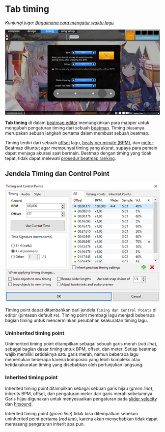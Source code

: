 # Tab timing

*Kunjungi juga: [Bagaimana cara mengatur waktu lagu](/wiki/Guides/How_to_Time_Songs)*

![Cuplikan tab timing di dalam editor](img/Timing_base.jpg)

**Tab timing** di dalam [beatmap editor](/wiki/Beatmap_Editor) memungkinkan para mapper untuk mengubah pengaturan timing dari sebuah [beatmap](/wiki/Beatmap). Timing biasanya merupakan sebuah langkah pertama dalam membuat sebuah beatmap.

Timing terdiri dari sebuah [offset](/wiki/Beatmapping/Offset) lagu, [beats per minute (BPM)](/wiki/Beatmapping/Beats_per_minute), dan [meter](https://en.wikipedia.org/wiki/Metre_(music)). Beatmap dituntut agar mempunyai timing yang akurat, supaya para pemain dapat menjaga akurasi saat bermain. Beatmap dengan timing yang tidak tepat, tidak dapat melewati [prosedur beatmap ranking](/wiki/Beatmap_ranking_procedure).

## Jendela Timing dan Control Point

![Cuplikan Timing dan jendela Control Point](img/TimingSetup.png)

Timing point dapat ditambahkan dari jendela `Timing dan Control Points` di editor (pintasan default `F6`). Timing point membagi lagu menjadi beberapa bagian timing untuk mencerminkan perubahan keakuratan timing lagu.

### Uninherited timing point

Uninherited timing point ditampilkan sebagai sebuah garis merah (*red line*), sebagai bagian dasar timing untuk BPM, offset, dan meter. Setiap beatmap wajib memiliki setidaknya satu garis merah, namun beberapa lagu memerlukan beberapa karena komposisi yang lebih kompleks atau ketidakakuratan timing yang disebabkan oleh pertunjukan langsung.

### Inherited timing point

Inherited timing point ditampilkan sebagai sebuah garis hijau (*green line*), inherits BPM, offset, dan pengaturan meter dari garis merah sebelumnya. Garis hijau digunakan untuk menyesuaikan pengaturan pada [slider velocity](/wiki/Hit_object/Slider_velocity) dan [hitsound](/wiki/Beatmapping/Hitsound).

Inherited timing point (*green line*) tidak bisa ditempatkan sebelum uninherited point pertama (*red line*), karena akan menyebabkan tidak dapat memasang pengaturan inherit apa pun.

